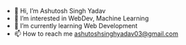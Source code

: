 - 👋 Hi, I’m Ashutosh Singh Yadav 
- 👀 I’m interested in WebDev, Machine Learning
- 🌱 I’m currently learning Web Development
- 📫 How to reach me ashutoshsinghyadav03@gmail.com

<!---
stardoxx/stardoxx is a ✨ special ✨ repository because its `README.md` (this file) appears on your GitHub profile.
You can click the Preview link to take a look at your changes.
--->

